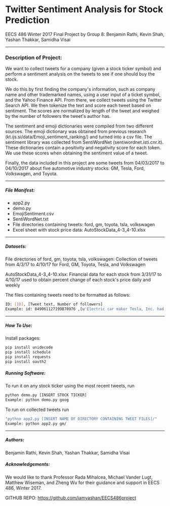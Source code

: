 # Twitter Sentiment Analysis for Stock Prediction
EECS 486 Winter 2017 Final Project by Group 8: Benjamin Rathi, Kevin Shah, Yashan Thakkar, Samidha Visai

***

### Description of Project:
We want to collect tweets for a company (given a stock ticker symbol) and perform a sentiment analysis on the tweets to see if one should buy the stock.
 
We do this by first finding the company's information, such as company name and other trademarked names, using a user input of a ticket symbol, and the Yahoo Finance API. From there, we collect tweets using the Twitter Search API. We then tokenize the text and score each tweet based on sentiment. The scores are normalized by length of the tweet and weighed by the number of followers the tweet's author has.

The sentiment and emoji dictionaries were compiled from two different sources. The emoji dictionary was obtained from previous research (kt.ijs.si/data/Emoji_sentiment_ranking/) and turned into a csv file. The sentiment library was collected from SentiWordNet (sentiwordnet.isti.cnr.it). These dictionaries contain a positivity and negativity score for each token. We use these scores when obtaining the sentiment value of a tweet.

Finally, the data included in this project are some tweets from 04/03/2017 to 04/10/2017 about five automotive industry stocks: GM, Tesla, Ford, Volkswagen, and Toyota.

***

##### File Manifest:
* app2.py
* demo.py
* EmojiSentiment.csv
* SentiWordNet.txt
* File directories containing tweets: ford, gm, toyota, tsla, volkswagen
* Excel sheet with stock price data: AutoStockData_4-3_4-10.xlsx

***

##### Datasets:
File directories of ford, gm, toyota, tsla, volkswagen: Collection of tweets from 4/3/17 to 4/10/17 for Ford, GM, Toyota, Tesla, and Volkswagen

AutoStockData_4-3_4-10.xlsx: Financial data for each stock from 3/31/17 to 4/10/17 used to obtain percent change of each stock's price daily and weekly

The files containing tweets need to be formatted as follows:
```sh
ID: [ID], [Tweet text, Number of followers]
Example: id: 849061127199870976 ,[u'Electric car maker Tesla, Inc. had a record quarter from January to March 2017, during which it both produced and... https://t.co/Ipoftmm3lM', 41649]
```

***

##### How To Use:
Install packages:
```sh
pip install unidecode
pip install schedule
pip install requests
pip install oauth2
```
##### Running Software:
To run it on any stock ticker using the most recent tweets, run 
```sh
python demo.py [INSERT STOCK TICKER]
Example: python demo.py goog
```

To run on collected tweets run 
```sh
"python app2.py [INSERT NAME OF DIRECTORY CONTAINING TWEET FILES]/"
Example: python app2.py gm/
```

***

##### Authors:
Benjamin Rathi, Kevin Shah, Yashan Thakkar, Samidha Visai

##### Acknowledgements:
We would like to thank Professor Rada Mihalcea, Michael Vander Lugt, Matthew Wiseman, and Zheng Wu for their guidance and support in EECS 486, Winter 2017. 


GITHUB REPO: https://github.com/iamyashan/EECS486project


